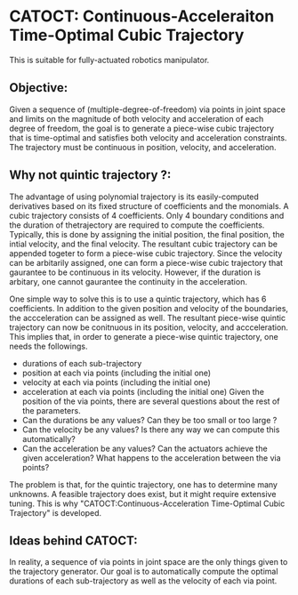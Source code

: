 # CATOCT: Continuous-Acceleraiton Time-Optimal Cubic Trajectory
This is suitable for fully-actuated robotics manipulator.

## Objective:
Given a sequence of (multiple-degree-of-freedom) via points in joint space and limits on the magnitude of both velocity and acceleration of each degree of freedom, 
the goal is to generate a piece-wise cubic trajectory that is time-optimal and satisfies both velocity and acceleration constraints. The trajectory must be 
continuous in position, velocity, and acceleration.

## Why not quintic trajectory ?:
The advantage of using polynomial trajectory is its easily-computed derivatives based on its fixed structure of coefficients and the monomials. 
A cubic trajectory consists of 4 coefficients. Only 4 boundary conditions and the duration of thetrajectory are required to compute the coefficients. Typically, this is done by assigning 
the initial position, the final position, the intial velocity, and the final velocity. The resultant cubic trajectory can be appended togeter to form a 
piece-wise cubic trajectory. Since the velocity can be arbitarily assigned, one can form a piece-wise cubic trajectory that gaurantee to be continuous in its velocity.
However, if the duration is arbitary, one cannot gaurantee the continuity in the acceleration.

One simple way to solve this is to use a quintic trajectory, which has 6 coefficients. In addition to the given position and velocity of the boundaries, the accceleration can be assigned as well. 
The resultant piece-wise quintic trajectory can now be conitnuous in its position, velocity, and accceleration. This implies that, in order to generate a piece-wise quintic trajectory,
one needs the followings.
* durations of each sub-trajectory
* position at each via points (including the initial one)
* velocity at each via points (including the initial one)
* acceleration at each via points (including the initial one)
Given the position of the via points, there are several questions about the rest of the parameters.
* Can the durations be any values? Can they be too small or too large ?
* Can the velocity be any values? Is there any way we can compute this automatically?
* Can the acceleration be any values? Can the actuators achieve the given acceleration? What happens to the acceleration between the via points?

The problem is that, for the quintic trajectory, one has to determine many unknowns. A feasible trajectory does exist, but it might require extensive tuning.
This is why "CATOCT:Continuous-Acceleration Time-Optimal Cubic Trajectory" is developed.

## Ideas behind CATOCT:
In reality, a sequence of via points in joint space are the only things given to the trajectory generator. Our goal is to automatically compute the optimal durations of each sub-trajectory 
as well as the velocity of each via point.
